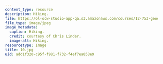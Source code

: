 ```yaml
---
content_type: resource
description: Hiking.
file: https://ol-ocw-studio-app-qa.s3.amazonaws.com/courses/12-753-geodynamics-seminar-spring-2006/add1f320c95ff981f732f4ef7ea858e9_10.jpg
file_type: image/jpeg
image_metadata:
  caption: Hiking.
  credit: courtesy of Chris Linder.
  image-alt: Hiking.
resourcetype: Image
title: 10.jpg
uid: add1f320-c95f-f981-f732-f4ef7ea858e9
---
```

